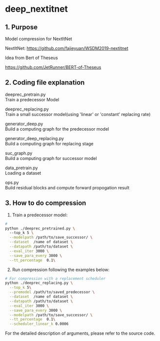 # deep_nextitnet

## **1. Purpose**

Model compression for NextItNet

NextItNet: https://github.com/fajieyuan/WSDM2019-nextitnet


Idea from Bert of Theseus

https://github.com/JetRunner/BERT-of-Theseus

## **2. Coding file explanation**

deeprec_pretrain.py          
Train a predecessor Model

deeprec_replacing.py          
Train a small successor model(using 'linear' or 'constant' replacing rate)

generator_deep.py  
Build a computing graph for the predecessor model

generator_deep_replacing.py   
Build a computing graph for replacing stage

suc_graph.py  
Build a computing graph for successor model

data_pretrain.py  
Loading a dataset

ops.py  
Build residual blocks and compute forward propogation result


## **3. How to do compression**

1. Train a predecessor model:
```bash
#
python ./deeprec_pretrained.py \  
  --top_k 5 \
  --modelpath /path/to/save_successor/ \
  --dataset  /name of dataset \
  --datapath /path/to/dataset \
  --eval_iter 3000 \
  --save_para_every 3000 \
  --tt_percentage  0.1\
```

2. Run compression following the examples below:
```bash
# For compression with a replacement scheduler
python ./deeprec_replacing.py \
  --top_k 5\
  --premodel /path/to/saved_predecessor \
  --dataset  /name of dataset \
  --datapath /path/to/dataset \
  --eval_iter 3000 \
  --save_para_every 3000 \
  --modelpath /path/to/save_successor/ \
  --tt_percentage  0.1\
  --scheduler_linear_k 0.0006
```
For the detailed description of arguments, please refer to the source code.

